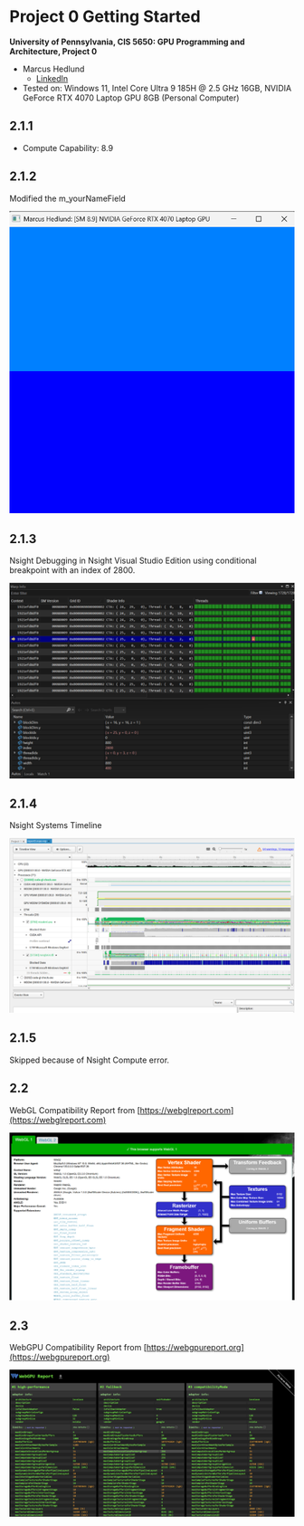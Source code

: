 Project 0 Getting Started
====================

**University of Pennsylvania, CIS 5650: GPU Programming and Architecture, Project 0**

* Marcus Hedlund
  * [LinkedIn](https://www.linkedin.com/in/marcushedlund/)
* Tested on: Windows 11, Intel Core Ultra 9 185H @ 2.5 GHz 16GB, NVIDIA GeForce RTX 4070 Laptop GPU 8GB (Personal Computer)

## 2.1.1

* Compute Capability: 8.9

## 2.1.2

Modified the m_yourNameField 

![](images/ModifiedNameField.png)

## 2.1.3

Nsight Debugging in Nsight Visual Studio Edition using conditional breakpoint with an index of 2800.

![](images/WarpInfoAndAutos.png)

## 2.1.4

Nsight Systems Timeline

![](images/NsightSystemsTimeline.png)

## 2.1.5

Skipped because of Nsight Compute error.

## 2.2

WebGL Compatibility Report from [https://webglreport.com](https://webglreport.com)

![](images/WebGLCompatibility.png)

## 2.3

WebGPU Compatibility Report from [https://webgpureport.org](https://webgpureport.org)

![](images/WebGPUCompatibility.png)